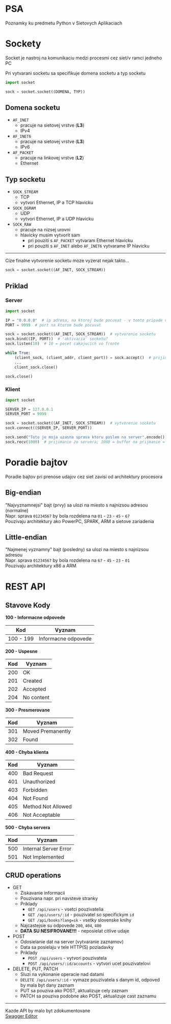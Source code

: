 # PSA

Poznamky ku predmetu Python v Sietovych Aplikaciach

# Sockety

Socket je nastroj na komunikaciu medzi procesmi cez siet/v ramci jedneho PC

Pri vytvarani socketu sa specifikuje domena socketu a typ socketu

```python
import socket

sock = socket.socket((DOMENA, TYP))
```

## Domena socketu

- `AF_INET`
  - pracuje na sietovej vrstve (**L3**)
  - IPv4
- `AF_INET6`
  - pracuje na sietovej vrstve (**L3**)
  - IPv6
- `AF_PACKET`
  - pracuje na linkovej vrstve (**L2**)
  - Ethernet

## Typ socketu

- `SOCK_STREAM`
  - TCP
  - vytvori Ethernet, IP a TCP hlavicku
- `SOCK_DGRAM`
  - UDP
  - vytvori Ethernet, IP a UDP hlavicku
- `SOCK_RAW`
  - pracuje na nizsej urovni
  - hlavicky musim vytvorit sam
    - pri pouziti s `AF_PACKET` vytvaram Ethernet hlavicku
    - pri pouziti s `AF_INET` alebo `AF_INET6` vytvarame IP hlavicku

---

Cize finalne vytvorenie socketu moze vyzerat nejak takto...

```python
sock = socket.socket((AF_INET, SOCK_STREAM))
```

## Priklad

### Server

```python
import socket

IP = "0.0.0.0"  # ip adresa, na ktorej bude pocuvat - v tomto pripade vsetky adresy
PORT = 9999  # port na ktorom bude pocuvat

sock = socket.socket((AF_INET, SOCK_STREAM))  # vytvorenie socketu
sock.bind((IP, PORT))  # 'aktivacia' socketu?
sock.listen(10)  # 10 = pocet cakajucich vo fronte

while True:
    (client_sock, (client_addr, client_port)) = sock.accept()  # prijimanie sprav
    ...
    client_sock.close()

sock.close()
```

### Klient

```python
import socket

SERVER_IP = 127.0.0.1
SERVER_PORT = 9999

sock = socket.socket((AF_INET, SOCK_STREAM))  # vytvorenie socketu
sock.connect((SERVER_IP, SERVER_PORT))

sock.send("Toto je moja uzasna sprava ktoru poslem na server".encode())
sock.recv(1000)  # prijimanie zo servera; 1000 = buffer na prijmanie = 1000 B
```

# Poradie bajtov

Poradie bajtov pri prenose udajov cez siet zavisi od architektury procesora

## Big-endian

"Najvyznamnejsi" bajt (prvy) sa ulozi na miesto s najnizsou adresou (normalne)  
Napr. sprava `01234567` by bola rozdelena na `01` - `23` - `45` - `67`  
Pouzivaju architektury ako PowerPC, SPARK, ARM a sietove zariadenia

## Little-endian

"Najmenej vyznamny" bajt (posledny) sa ulozi na miesto s najnizsou adresou  
Napr. sprava `01234567` by bola rozdelena na `67` - `45` - `23` - `01`  
Pouzivaju architektury x86 a ARM

# REST API

## Stavove Kody

**100 - Informacne odpovede**

| Kod       | Vyznam              |
| --------- | ------------------- |
| 100 - 199 | Informacne odpovede |

**200 - Uspesne**

| Kod | Vyznam     |
| --- | ---------- |
| 200 | OK         |
| 201 | Created    |
| 202 | Accepted   |
| 204 | No content |

**300 - Presmerovane**

| Kod | Vyznam            |
| --- | ----------------- |
| 301 | Moved Premanently |
| 302 | Found             |

**400 - Chyba klienta**

| Kod | Vyznam             |
| --- | ------------------ |
| 400 | Bad Request        |
| 401 | Unauthorized       |
| 403 | Forbidden          |
| 404 | Not Found          |
| 405 | Method Not Allowed |
| 406 | Not Acceptable     |

**500 - Chyba servera**

| Kod | Vyznam                |
| --- | --------------------- |
| 500 | Internal Server Error |
| 501 | Not Implemented       |

## CRUD operations

- GET
  - Ziskavanie informacii
  - Pouzivana napr. pri navsteve stranky
  - Priklady
    - `GET /api/users` - vsetci pouzivatelia
    - `GET /api/users/:id` - pouzivatel so specifickym `id`
    - `GET /api/books?lang=sk` - vsetky slovenske knihy
  - Najcastejsie su odpovede `200`, `404`, `400`
  - **DATA SU NESIFROVANE!!!** - neposielat citlive udaje
- POST
  - Odosielanie dat na server (vytvaranie zaznamov)
  - Data sa posielaju v tele HTTP(S) poziadavky
  - Priklady
    - `POST /api/users` - vytvori pouzivatela
    - `POST /api/users/:id/accounts` - vytvori ucet pouzivatelovi
- DELETE, PUT, PATCH
  - Sluzi na vykonanie operacie nad datami
  - `DELETE /api/users/:id` - vymaze pouzivatela s danym id, odpoved by mala byt dany zaznam
  - PUT sa pouziva ako POST, aktualizuje cely zaznam
  - PATCH sa pouziva podobne ako POST, aktualizuje cast zaznamu

---

Kazde API by malo byt zdokumentovane  
[Swagger Editor](https://editor.swagger.io/)
